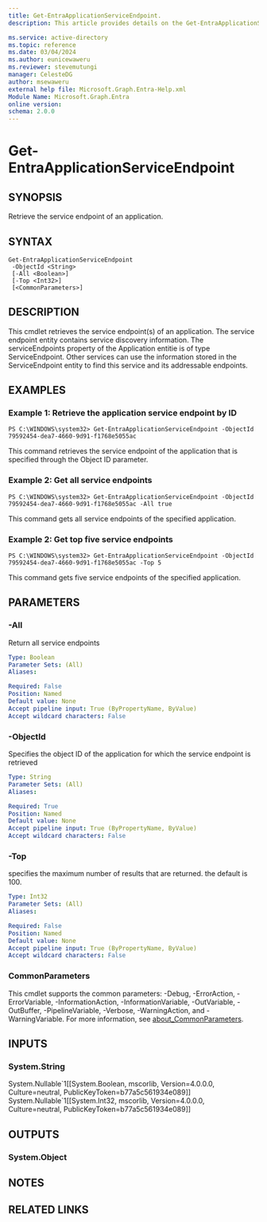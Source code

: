 ```yaml
---
title: Get-EntraApplicationServiceEndpoint.
description: This article provides details on the Get-EntraApplicationServiceEndpoint command.

ms.service: active-directory
ms.topic: reference
ms.date: 03/04/2024
ms.author: eunicewaweru
ms.reviewer: stevemutungi
manager: CelesteDG
author: msewaweru
external help file: Microsoft.Graph.Entra-Help.xml
Module Name: Microsoft.Graph.Entra
online version:
schema: 2.0.0
---
```


# Get-EntraApplicationServiceEndpoint

## SYNOPSIS
Retrieve the service endpoint of an application.

## SYNTAX

```
Get-EntraApplicationServiceEndpoint
 -ObjectId <String>
 [-All <Boolean>]
 [-Top <Int32>]
 [<CommonParameters>]
```

## DESCRIPTION
This cmdlet retrieves the service endpoint(s) of an application.
The service endpoint entity contains service discovery information.
The serviceEndpoints property of the Application entitie is of type ServiceEndpoint.
Other services can use the information stored in the ServiceEndpoint entity to find this service and its addressable endpoints.

## EXAMPLES

### Example 1: Retrieve the application service endpoint by ID
```
PS C:\WINDOWS\system32> Get-EntraApplicationServiceEndpoint -ObjectId 79592454-dea7-4660-9d91-f1768e5055ac
```

This command retrieves the service endpoint of the application that is specified through the Object ID parameter.

### Example 2: Get all service endpoints 
```
PS C:\WINDOWS\system32> Get-EntraApplicationServiceEndpoint -ObjectId 79592454-dea7-4660-9d91-f1768e5055ac -All true
```

This command gets all service endpoints of the specified application.

### Example 2: Get top five service endpoints 
```
PS C:\WINDOWS\system32> Get-EntraApplicationServiceEndpoint -ObjectId 79592454-dea7-4660-9d91-f1768e5055ac -Top 5
```

This command gets five service endpoints of the specified application.

## PARAMETERS

### -All
Return all service endpoints

```yaml
Type: Boolean
Parameter Sets: (All)
Aliases:

Required: False
Position: Named
Default value: None
Accept pipeline input: True (ByPropertyName, ByValue)
Accept wildcard characters: False
```

### -ObjectId
Specifies the object ID of the application for which the service endpoint is retrieved

```yaml
Type: String
Parameter Sets: (All)
Aliases:

Required: True
Position: Named
Default value: None
Accept pipeline input: True (ByPropertyName, ByValue)
Accept wildcard characters: False
```

### -Top
specifies the maximum number of results that are returned.
the default is 100.

```yaml
Type: Int32
Parameter Sets: (All)
Aliases:

Required: False
Position: Named
Default value: None
Accept pipeline input: True (ByPropertyName, ByValue)
Accept wildcard characters: False
```

### CommonParameters
This cmdlet supports the common parameters: -Debug, -ErrorAction, -ErrorVariable, -InformationAction, -InformationVariable, -OutVariable, -OutBuffer, -PipelineVariable, -Verbose, -WarningAction, and -WarningVariable. For more information, see [about_CommonParameters](http://go.microsoft.com/fwlink/?LinkID=113216).

## INPUTS

### System.String
System.Nullable\`1\[\[System.Boolean, mscorlib, Version=4.0.0.0, Culture=neutral, PublicKeyToken=b77a5c561934e089\]\] System.Nullable\`1\[\[System.Int32, mscorlib, Version=4.0.0.0, Culture=neutral, PublicKeyToken=b77a5c561934e089\]\]

## OUTPUTS

### System.Object
## NOTES

## RELATED LINKS
